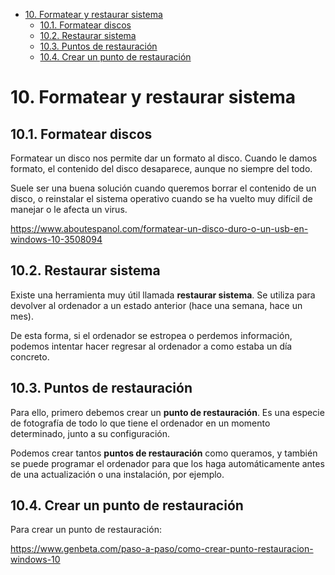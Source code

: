 - [10. Formatear y restaurar sistema](#10-formatear-y-restaurar-sistema)
  - [10.1. Formatear discos](#101-formatear-discos)
  - [10.2. Restaurar sistema](#102-restaurar-sistema)
  - [10.3. Puntos de restauración](#103-puntos-de-restauraci%c3%b3n)
  - [10.4. Crear un punto de restauración](#104-crear-un-punto-de-restauraci%c3%b3n)

# 10. Formatear y restaurar sistema

## 10.1. Formatear discos

Formatear un disco nos permite dar un formato al disco. Cuando le damos formato, el contenido del disco desaparece, aunque no siempre del todo.

Suele ser una buena solución cuando queremos borrar el contenido de un disco, o reinstalar el sistema operativo cuando se ha vuelto muy difícil de manejar o le afecta un virus.

https://www.aboutespanol.com/formatear-un-disco-duro-o-un-usb-en-windows-10-3508094

## 10.2. Restaurar sistema

Existe una herramienta muy útil llamada **restaurar sistema**. Se utiliza para devolver al ordenador a un estado anterior (hace una semana, hace un mes).

De esta forma, si el ordenador se estropea o perdemos información, podemos intentar hacer regresar al ordenador a como estaba un día concreto.

## 10.3. Puntos de restauración

Para ello, primero debemos crear un **punto de restauración**. Es una especie de fotografía de todo lo que tiene el ordenador en un momento determinado, junto a su configuración. 

Podemos crear tantos **puntos de restauración** como queramos, y también se puede programar el ordenador para que los haga automáticamente antes de una actualización o una instalación, por ejemplo.

## 10.4. Crear un punto de restauración

Para crear un punto de restauración:

https://www.genbeta.com/paso-a-paso/como-crear-punto-restauracion-windows-10

